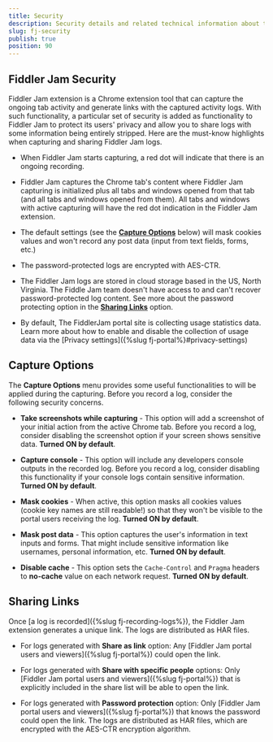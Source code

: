 ```yaml
---
title: Security
description: Security details and related technical information about the Fiddler Jam sharing and capturing functionalities.
slug: fj-security
publish: true
position: 90
---
```



## Fiddler Jam Security

Fiddler Jam extension is a Chrome extension tool that can capture the ongoing tab activity and generate links with the captured activity logs. With such functionality, a particular set of security is added as functionality to Fiddler Jam to protect its users' privacy and allow you to share logs with some information being entirely stripped. Here are the must-know highlights when capturing and sharing Fiddler Jam logs.

- When Fiddler Jam starts capturing, a red dot will indicate that there is an ongoing recording.

- Fiddler Jam captures the Chrome tab's content where Fiddler Jam capturing is initialized plus all tabs and windows opened from that tab (and all tabs and windows opened from them). All tabs and windows with active capturing will have the red dot indication in the Fiddler Jam extension.

- The default settings (see the [**Capture Options**](#capture-options) below) will mask cookies values and won't record any post data (input from text fields, forms, etc.)

- The password-protected logs are encrypted with AES-CTR.

- The Fiddler Jam logs are stored in cloud storage based in the US, North Virginia. The Fiddle Jam team doesn't have access to and can't recover password-protected log content. See more about the password protecting option in the [**Sharing Links**](#sharing-links) option.

- By default, The FiddlerJam portal site is collecting usage statistics data. Learn more about how to enable and disable the collection of usage data via the [Privacy settings]({%slug fj-portal%}#privacy-settings) 

## Capture Options

The **Capture Options** menu provides some useful functionalities to will be applied during the capturing. Before you record a log, consider the following security concerns.

- **Take screenshots while capturing** - This option will add a screenshot of your initial action from the active Chrome tab. Before you record a log, consider disabling the screenshot option if your screen shows sensitive data. **Turned ON by default**.

- **Capture console** - This option will include any developers console outputs in the recorded log. Before you record a log, consider disabling this functionality if your console logs contain sensitive information. **Turned ON by default**.

- **Mask cookies** - When active, this option masks all cookies values (cookie key names are still readable!) so that they won't be visible to the portal users receiving the log. **Turned ON by default**.

- **Mask post data** - This option captures the user's information in text inputs and forms. That might include sensitive information like usernames, personal information, etc. **Turned ON by default**.

- **Disable cache** - This option sets the `Cache-Control` and `Pragma` headers to **no-cache** value on each network request. **Turned ON by default**.

## Sharing Links

Once [a log is recorded]({%slug fj-recording-logs%}), the Fiddler Jam extension generates a unique link. The logs are distributed as HAR files.

- For logs generated with **Share as link** option:  Any [Fiddler Jam portal users and viewers]({%slug fj-portal%}) could open the link.

- For logs generated with **Share with specific people** options:  Only [Fiddler Jam portal users and viewers]({%slug fj-portal%}) that is explicitly included in the share list will be able to open the link.

- For logs generated with **Password protection** option: Only [Fiddler Jam portal users and viewers]({%slug fj-portal%}) that knows the password could open the link. The logs are distributed as HAR files, which are encrypted with the AES-CTR encryption algorithm.

